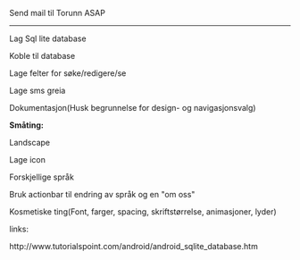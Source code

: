 <p>Send mail til Torunn ASAP</p>
<hr>

<p>Lag Sql lite database</p>
<p>Koble til database</p>
<p>Lage felter for søke/redigere/se</p>
<p>Lage sms greia</p>
<p>Dokumentasjon(Husk begrunnelse for design- og navigasjonsvalg)</p>

<p><strong>Småting:</strong></p>
<p>Landscape</p>
<p>Lage icon</p>
<p>Forskjellige språk</p>
<p>Bruk actionbar til endring av språk og en "om oss"</p>
<p>Kosmetiske ting(Font, farger, spacing, skriftstørrelse, animasjoner, lyder)</p>

<p>links:</p>
<p>http://www.tutorialspoint.com/android/android_sqlite_database.htm</p>
